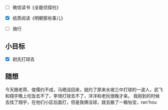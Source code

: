 - [ ] 微信读书《全能侦探社》
- [x] 纸质阅读《明朝那些事儿》
- [ ] 骑行


## 小目标
- [x] 尉氏打球去

## 随想
今天跟老蒋、俊儒约不成，马晒没回来，就约了原来水坡三中打球的一波人，武飞和翔宇晚上吃饭去不了，李琦打球去不了，洋洋和老阮很晚才来。
我刚到的时候去找了翔宇，在他们小区后面打，但是我俩没球，就去搬了一箱怡宝，ran'hou